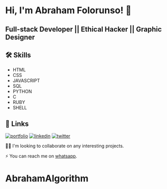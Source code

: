 
# Hi, I'm Abraham Folorunso! 👋


## Full-stack Developer || Ethical Hacker || Graphic Designer


## 🛠 Skills
*  HTML
*  CSS
*  JAVASCRIPT
*  SQL
*  PYTHON
*  C
*  RUBY
*  SHELL


## 🔗 Links
[![portfolio](https://img.shields.io/badge/my_portfolio-000?style=for-the-badge&logo=ko-fi&logoColor=white)](https://portfolio.abrahamkayode.repl.co)
[![linkedin](https://img.shields.io/badge/linkedin-0A66C2?style=for-the-badge&logo=linkedin&logoColor=white)](https://www.linkedin.com/in/folorunso-abraham-939a9b236)
[![twitter](https://img.shields.io/badge/twitter-1DA1F2?style=for-the-badge&logo=twitter&logoColor=white)](https://twitter.com/AbrahamAlgorit1?t=nLR4om4o123EjtSUnwWcOQ&s=09)


👯‍♀️ I'm looking to collaborate on any interesting projects.

⚡️ You can reach me on [whatsapp](https://wa.me/2349039419430).


# AbrahamAlgorithm
